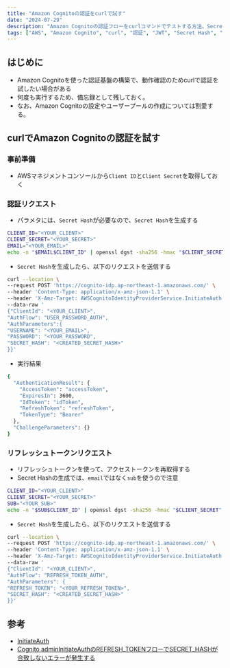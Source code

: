 ```yaml
---
title: "Amazon Cognitoの認証をcurlで試す"
date: "2024-07-29"
description: "Amazon Cognitoの認証フローをcurlコマンドでテストする方法。Secret Hashの生成、初回認証、リフレッシュトークンを使った更新の具体例を紹介"
tags: ["AWS", "Amazon Cognito", "curl", "認証", "JWT", "Secret Hash", "アクセストークン", "リフレッシュトークン"]
---
```


## はじめに
- Amazon Cognitoを使った認証基盤の構築で、動作確認のためcurlで認証を試したい場合がある
- 何度も実行するため、備忘録として残しておく。
- なお、Amazon Cognitoの設定やユーザープールの作成については割愛する。
## curlでAmazon Cognitoの認証を試す
### 事前準備
- AWSマネジメントコンソールから`Client ID`と`Client Secret`を取得しておく
### 認証リクエスト
- パラメタには、`Secret Hash`が必要なので、`Secret Hash`を生成する
```bash
CLIENT_ID="<YOUR_CLIENT>"
CLIENT_SECRET="<YOUR_SECRET>"
EMAIL="<YOUR_EMAIL>"
echo -n "$EMAIL$CLIENT_ID" | openssl dgst -sha256 -hmac "$CLIENT_SECRET" -binary | base64
```
- `Secret Hash`を生成したら、以下のリクエストを送信する
```bash
curl --location \
--request POST 'https://cognito-idp.ap-northeast-1.amazonaws.com/' \
--header 'Content-Type: application/x-amz-json-1.1' \
--header 'X-Amz-Target: AWSCognitoIdentityProviderService.InitiateAuth' \
--data-raw '
{"ClientId": "<YOUR_CLIENT>",
"AuthFlow": "USER_PASSWORD_AUTH",
"AuthParameters":{
"USERNAME": "<YOUR_EMAIL>",
"PASSWORD": "<YOUR_PASSWORD",
"SECRET_HASH": "<CREATED_SECRET_HASH>"
}}'
```

- 実行結果
```bash
{
  "AuthenticationResult": {
    "AccessToken": "accessToken",
    "ExpiresIn": 3600,
    "IdToken": "idToken",
    "RefreshToken": "refreshToken",
    "TokenType": "Bearer"
  },
  "ChallengeParameters": {}
}
```

### リフレッシュトークンリクエスト
- リフレッシュトークンを使って、アクセストークンを再取得する
- Secret Hashの生成では、`email`ではなく`sub`を使うので注意
```bash
CLIENT_ID="<YOUR_CLIENT>"
CLIENT_SECRET="<YOUR_SECRET>"
SUB="<YOUR_SUB>"
echo -n "$SUB$CLIENT_ID" | openssl dgst -sha256 -hmac "$CLIENT_SECRET" -binary | base64
```
- `Secret Hash`を生成したら、以下のリクエストを送信する
```bash
curl --location \
--request POST 'https://cognito-idp.ap-northeast-1.amazonaws.com/' \
--header 'Content-Type: application/x-amz-json-1.1' \
--header 'X-Amz-Target: AWSCognitoIdentityProviderService.InitiateAuth' \
--data-raw '
{"ClientId": "<YOUR_CLIENT>",
"AuthFlow": "REFRESH_TOKEN_AUTH",
"AuthParameters": {
"REFRESH_TOKEN": "<YOUR_REFRESH_TOKEN>",
"SECRET_HASH": "<CREATED_SECRET_HASH>"
}}'
```
## 参考
- [InitiateAuth](https://docs.aws.amazon.com/ja_jp/cognito-user-identity-pools/latest/APIReference/API_InitiateAuth.html#API_InitiateAuth_Examples)
- [Cognito adminInitiateAuthのREFRESH_TOKENフローでSECRET_HASHが合致しないエラーが発生する](https://qiita.com/nori3tsu/items/7fa72c297f93efd0b3bb)